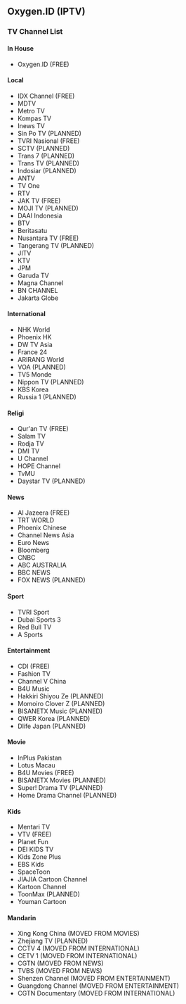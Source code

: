 ## Oxygen.ID (IPTV)
### TV Channel List
#### In House
* Oxygen.ID (FREE)
#### Local
* IDX Channel (FREE)
* MDTV
* Metro TV
* Kompas TV
* Inews TV
* Sin Po TV (PLANNED)
* TVRI Nasional (FREE)
* SCTV (PLANNED)
* Trans 7 (PLANNED)
* Trans TV (PLANNED)
* Indosiar (PLANNED)
* ANTV
* TV One
* RTV
* JAK TV (FREE)
* MOJI TV (PLANNED)
* DAAI Indonesia
* BTV
* Beritasatu
* Nusantara TV (FREE)
* Tangerang TV (PLANNED)
* JITV
* KTV
* JPM
* Garuda TV
* Magna Channel
* BN CHANNEL
* Jakarta Globe
#### International
* NHK World
* Phoenix HK
* DW TV Asia
* France 24
* ARIRANG World
* VOA (PLANNED)
* TV5 Monde
* Nippon TV (PLANNED)
* KBS Korea
* Russia 1 (PLANNED)
#### Religi
* Qur'an TV (FREE)
* Salam TV
* Rodja TV
* DMI TV
* U Channel
* HOPE Channel
* TvMU
* Daystar TV (PLANNED)
#### News
* Al Jazeera (FREE)
* TRT WORLD
* Phoenix Chinese
* Channel News Asia
* Euro News
* Bloomberg
* CNBC
* ABC AUSTRALIA
* BBC NEWS
* FOX NEWS (PLANNED)
#### Sport
* TVRI Sport
* Dubai Sports 3
* Red Bull TV
* A Sports
#### Entertainment
* CDI (FREE)
* Fashion TV
* Channel V China
* B4U Music
* Hakkiri Shiyou Ze (PLANNED)
* Momoiro Clover Z (PLANNED)
* BISANETX Music (PLANNED)
* QWER Korea (PLANNED)
* Dlife Japan (PLANNED)
#### Movie
* InPlus Pakistan
* Lotus Macau
* B4U Movies (FREE)
* BISANETX Movies (PLANNED)
* Super! Drama TV (PLANNED)
* Home Drama Channel (PLANNED)
#### Kids
* Mentari TV
* VTV (FREE)
* Planet Fun
* DEI KIDS TV
* Kids Zone Plus
* EBS Kids
* SpaceToon
* JIAJIA Cartoon Channel
* Kartoon Channel
* ToonMax (PLANNED)
* Youman Cartoon
#### Mandarin
* Xing Kong China (MOVED FROM MOVIES)
* Zhejiang TV (PLANNED)
* CCTV 4 (MOVED FROM INTERNATIONAL)
* CETV 1 (MOVED FROM INTERNATIONAL)
* CGTN (MOVED FROM NEWS)
* TVBS (MOVED FROM NEWS)
* Shenzen Channel (MOVED FROM ENTERTAINMENT)
* Guangdong Channel (MOVED FROM ENTERTAINMENT)
* CGTN Documentary (MOVED FROM INTERNATIONAL)
